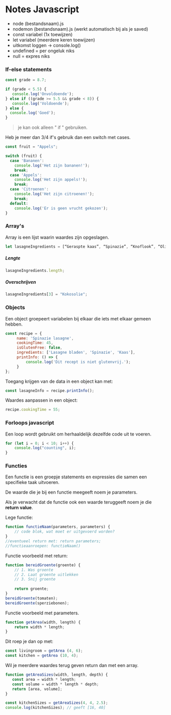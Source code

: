 # Notes Javascript
- node (bestandsnaam).js
- nodemon (bestandsnaam).js (werkt automatisch bij als je saved)
- const variabel (1x toewijzen)
- let variabel  (meerdere keren toewijzen)
- uitkomst loggen -> console.log()
- undefined = per ongeluk niks
- null = expres niks

### If-else statements
```javascript
const grade = 8.7;

if (grade < 5.5) {
   console.log('Onvoldoende');
} else if ((grade >= 5.5 && grade < 8)) {
   console.log('Voldoende');
} else {
  console.log('Goed'); 
}
```
> je kan ook alleen " if " gebruiken.

Heb je meer dan 3/4 if's gebruik dan een switch met cases.

```javascript
const fruit = "Appels";

switch (fruit) {
  case 'Bananen':
    console.log('Het zijn bananen!');
    break;
  case 'Appels':
    console.log('Het zijn appels!');
    break;
  case 'Citroenen':
    console.log('Het zijn citroenen!');
    break;
  default:
    console.log('Er is geen vrucht gekozen');
}
```

### Array's
Array is een lijst waarin waardes zijn opgeslagen.

```javascript
let lasagneIngredients = [“Geraspte kaas”, “Spinazie”, “Knoflook”, “Olijfolie”, “Lasagne bladen”, “Ui”];
```

##### Lengte
```javascript
lasagneIngredients.length;
``` 

##### Overschrijven
```javascript
lasagneIngredients[3] = "Kokosolie";
```
### Objects
Een object groepeert variabelen bij elkaar die iets met elkaar gemeen hebben.

```javascript
const recipe = {
     name: 'Spinazie lasagne',
     cookingTime: 45,
     isGlutenFree: false,
     ingredients: ['Lasagne bladen', 'Spinazie', 'Kaas'],
     printInfo: () => {
         console.log('Dit recept is niet glutenvrij.');
     }
};
```

Toegang krijgen van de data in een object kan met:
```javascript
const lasagneInfo = recipe.printInfo();
```
Waardes aanpassen in een object:
```javascript
recipe.cookingTime = 55;
```

### Forloops javascript
Een loop wordt gebruikt om herhaaldelijk dezelfde code uit te voeren.
```javascript
for (let i = 0; i < 10; i++) {
    console.log("counting", i);
}
```

### Functies
Een functie is een groepje statements en expressies die samen een specifieke taak uitvoeren.

De waarde die je bij een functie meegeeft noem je parameters.

Als je verwacht dat de functie ook een waarde teruggeeft noem je die **return value**.

Lege functie:
```javascript
function functieNaam(parameters, parameters) {
    // code blok, wat moet er uitgevoerd worden?
}
//eventueel return met: return parameters;
//functieaanroepen: functieNaam()
```

Functie voorbeeld met return:
```javascript
function bereidGroente(groente) {
    // 1. Was groente
    // 2. Laat groente uitlekken
    // 3. Snij groente
    
    return groente;
}
bereidGroente(tomaten);
bereidGroente(sperziebonen);
```

Functie voorbeeld met parameters.
```javascript
function getArea(width, length) {
    return width * length;
}
```
Dit roep je dan op met:
```javascript
const livingroom = getArea (4, 6);
const kitchen = getArea (10, 4);
```

Wil je meerdere waardes terug geven return dan met een array.
```javascript
function getAreaSizes(width, length, depth) {
   const area = width * length;
   const volume = width * length * depth;
   return [area, volume];
}

const kitchenSizes = getAreaSizes(4, 4, 2.5);
console.log(kitchenSizes); // geeft [16, 40]
```



